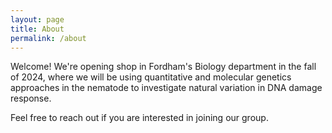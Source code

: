 ```yaml
---
layout: page
title: About
permalink: /about
---
```


Welcome! We're opening shop in Fordham's Biology department in the fall of 2024, where we will be using quantitative and molecular genetics approaches in the nematode to investigate natural variation in DNA damage response.

Feel free to reach out if you are interested in joining our group.
